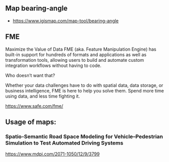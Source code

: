 
## Map bearing-angle
* https://www.igismap.com/map-tool/bearing-angle

## FME

Maximize the Value of Data
FME (aka. Feature Manipulation Engine) has built-in support for hundreds of formats and applications as well as transformation tools, allowing users to build and automate custom integration workflows without having to code.

Who doesn’t want that?

Whether your data challenges have to do with spatial data, data storage, or business intelligence, FME is here to help you solve them. Spend more time using data, and less time fighting it.

https://www.safe.com/fme/

## Usage of maps:

### Spatio-Semantic Road Space Modeling for Vehicle–Pedestrian Simulation to Test Automated Driving Systems

https://www.mdpi.com/2071-1050/12/9/3799
